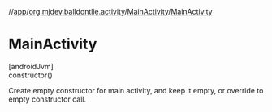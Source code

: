 //[app](../../../index.md)/[org.mjdev.balldontlie.activity](../index.md)/[MainActivity](index.md)/[MainActivity](-main-activity.md)

# MainActivity

[androidJvm]\
constructor()

Create empty constructor for main activity, and keep it empty, or override to empty constructor call.
